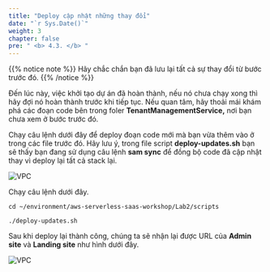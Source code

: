 ```yaml
---
title: "Deploy cập nhật những thay đổi"
date: "`r Sys.Date()`"
weight: 3
chapter: false
pre: " <b> 4.3. </b> "
---
```


{{% notice note %}}
Hãy chắc chắn bạn đã lưu lại tất cả sự thay đổi từ bước trước đó.
{{% /notice %}}

Đến lúc này, việc khởi tạo dự án đã hoàn thành, nếu nó chưa chạy xong thì hãy đợi nó hoàn thành trước khi tiếp tục. Nếu quan tâm, hãy thoải mái khám phá các đoạn code bên trong foler **TenantManagementService,** nơi bạn chưa xem ở bước trước đó.

Chạy câu lệnh dưới đây để deploy đoạn code mới mà bạn vừa thêm vào ở trong các file trước đó. Hãy lưu ý, trong file script **deploy-updates.sh** bạn sẽ thấy bạn đang sử dụng câu lệnh **sam sync** để đồng bộ code đã cập nhật thay vì deploy lại tất cả stack lại.

![VPC](/images/4.3-deploy2/4.3-1.png)

Chạy câu lệnh dưới đây.

```
cd ~/environment/aws-serverless-saas-workshop/Lab2/scripts

./deploy-updates.sh
```

Sau khi deploy lại thành công, chúng ta sẽ nhận lại được URL của **Admin site** và **Landing site** như hình dưới đây.

![VPC](/images/4.3-deploy2/4.3-2.png)
